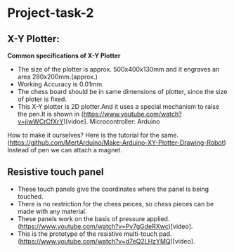 # Project-task-2
## X-Y Plotter:
**Common specifications of X-Y Plotter**
- The size of the plotter is approx. 500x400x130mm and it engraves an area 280x200mm.(approx.)
- Working Accuracy is 0.01mm.
- The chess board should be in same dimensions of plotter, since the size of ploter is fixed.
- This X-Y plotter is 2D plotter.And it uses a special mechanism to raise the pen.It is shown in (https://www.youtube.com/watch?v=jiwWCrCfXrY)[vidoe].
Microcontroller: Arduino

How to make it ourselves?
Here is the tutorial for the same.(https://github.com/MertArduino/Make-Arduino-XY-Plotter-Drawing-Robot)
Instead of pen we can attach a magnet.

## Resistive touch panel
- These touch panels give the coordinates where the panel is being touched.
- There is no restriction for the chess peices, so chess pieces can be made with any material.
- These panels work on the basis of pressure applied.(https://www.youtube.com/watch?v=Pv7gGdeRXwc)[video].
- This is the prototype of the resistive multi-touch pad.(https://www.youtube.com/watch?v=d7eQ2LHzYMQ)[video].
